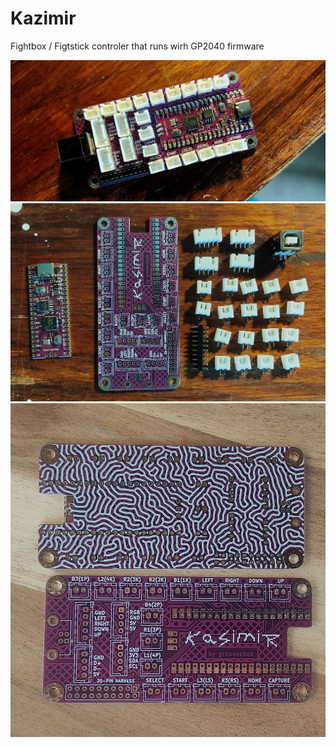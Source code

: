 # Kazimir
Fightbox / Figtstick controler that runs wirh GP2040 firmware


![alt text](https://github.com/GroooveBob/Kazimir/blob/main/pic/1.jpg)
![alt text](https://github.com/GroooveBob/Kazimir/blob/main/pic/2.jpg)
![alt text](https://github.com/GroooveBob/Kazimir/blob/main/pic/3.jpg)
